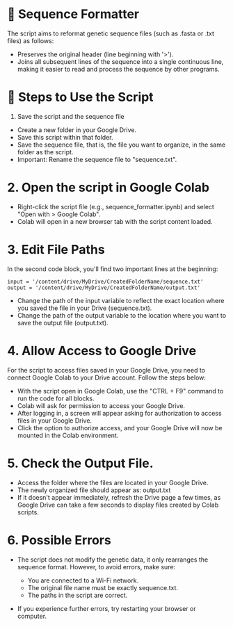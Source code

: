 # 🧬 Sequence Formatter

The script aims to reformat genetic sequence files (such as .fasta or .txt files) as follows:

- Preserves the original header (line beginning with '>').
- Joins all subsequent lines of the sequence into a single continuous line, making it easier to read and process the sequence by other programs.

# 📁 Steps to Use the Script

1. Save the script and the sequence file
- Create a new folder in your Google Drive.
- Save this script within that folder.
- Save the sequence file, that is, the file you want to organize, in the same folder as the script.
- Important: Rename the sequence file to "sequence.txt".

# 2. Open the script in Google Colab

- Right-click the script file (e.g., sequence_formatter.ipynb) and select "Open with > Google Colab".
- Colab will open in a new browser tab with the script content loaded.

# 3. Edit File Paths

In the second code block, you'll find two important lines at the beginning:

    input = '/content/drive/MyDrive/CreatedFolderName/sequence.txt'
    output = '/content/drive/MyDrive/CreatedFolderName/output.txt'

- Change the path of the input variable to reflect the exact location where you saved the file in your Drive (sequence.txt).
- Change the path of the output variable to the location where you want to save the output file (output.txt).


# 4. Allow Access to Google Drive

For the script to access files saved in your Google Drive, you need to connect Google Colab to your Drive account. Follow the steps below:

- With the script open in Google Colab, use the "CTRL + F9" command to run the code for all blocks.
- Colab will ask for permission to access your Google Drive.
- After logging in, a screen will appear asking for authorization to access files in your Google Drive.
- Click the option to authorize access, and your Google Drive will now be mounted in the Colab environment.

# 5. Check the Output File.

- Access the folder where the files are located in your Google Drive.
- The newly organized file should appear as: output.txt
- If it doesn't appear immediately, refresh the Drive page a few times, as Google Drive can take a few seconds to display files created by Colab scripts.

# 6. Possible Errors

- The script does not modify the genetic data, it only rearranges the sequence format. However, to avoid errors, make sure:
    - You are connected to a Wi-Fi network.
    - The original file name must be exactly sequence.txt.
    - The paths in the script are correct.

- If you experience further errors, try restarting your browser or computer.
